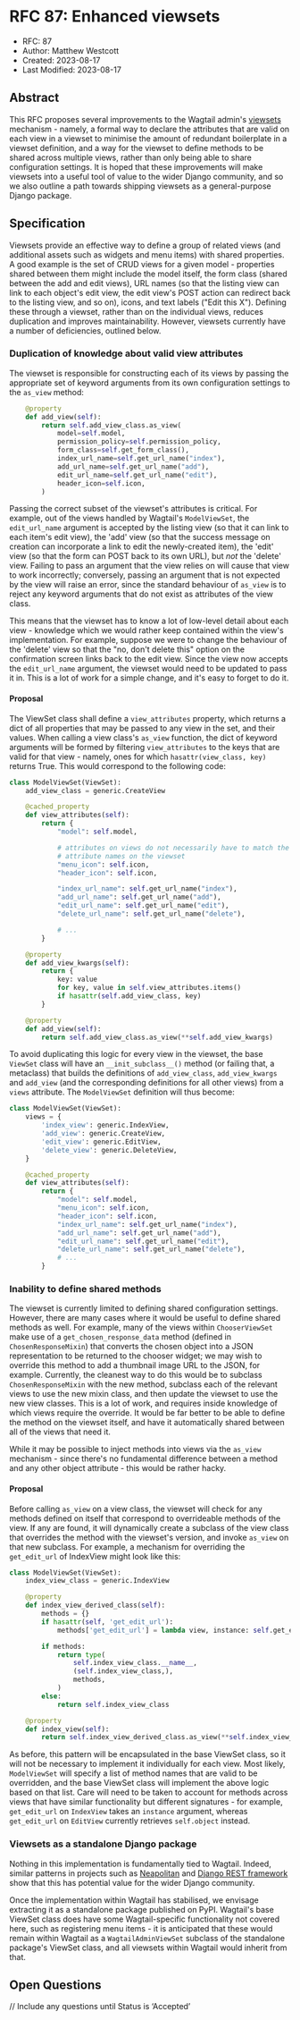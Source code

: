 # RFC 87: Enhanced viewsets

* RFC: 87
* Author: Matthew Westcott
* Created: 2023-08-17
* Last Modified: 2023-08-17

## Abstract

This RFC proposes several improvements to the Wagtail admin's [viewsets](https://docs.wagtail.org/en/stable/reference/viewsets.html) mechanism - namely, a formal way to declare the attributes that are valid on each view in a viewset to minimise the amount of redundant boilerplate in a viewset definition, and a way for the viewset to define methods to be shared across multiple views, rather than only being able to share configuration settings. It is hoped that these improvements will make viewsets into a useful tool of value to the wider Django community, and so we also outline a path towards shipping viewsets as a general-purpose Django package.

## Specification

Viewsets provide an effective way to define a group of related views (and additional assets such as widgets and menu items) with shared properties. A good example is the set of CRUD views for a given model - properties shared between them might include the model itself, the form class (shared between the add and edit views), URL names (so that the listing view can link to each object's edit view, the edit view's POST action can redirect back to the listing view, and so on), icons, and text labels ("Edit this X"). Defining these through a viewset, rather than on the individual views, reduces duplication and improves maintainability. However, viewsets currently have a number of deficiencies, outlined below.

### Duplication of knowledge about valid view attributes

The viewset is responsible for constructing each of its views by passing the appropriate set of keyword arguments from its own configuration settings to the `as_view` method:

```python
    @property
    def add_view(self):
        return self.add_view_class.as_view(
            model=self.model,
            permission_policy=self.permission_policy,
            form_class=self.get_form_class(),
            index_url_name=self.get_url_name("index"),
            add_url_name=self.get_url_name("add"),
            edit_url_name=self.get_url_name("edit"),
            header_icon=self.icon,
        )
```

Passing the correct subset of the viewset's attributes is critical. For example, out of the views handled by Wagtail's `ModelViewSet`, the `edit_url_name` argument is accepted by the listing view (so that it can link to each item's edit view), the 'add' view (so that the success message on creation can incorporate a link to edit the newly-created item), the 'edit' view (so that the form can POST back to its own URL), but _not_ the 'delete' view. Failing to pass an argument that the view relies on will cause that view to work incorrectly; conversely, passing an argument that is not expected by the view will raise an error, since the standard behaviour of `as_view` is to reject any keyword arguments that do not exist as attributes of the view class.

This means that the viewset has to know a lot of low-level detail about each view - knowledge which we would rather keep contained within the view's implementation. For example, suppose we were to change the behaviour of the 'delete' view so that the "no, don't delete this" option on the confirmation screen links back to the edit view. Since the view now accepts the `edit_url_name` argument, the viewset would need to be updated to pass it in. This is a lot of work for a simple change, and it's easy to forget to do it.

#### Proposal

The ViewSet class shall define a `view_attributes` property, which returns a dict of all properties that may be passed to any view in the set, and their values. When calling a view class's `as_view` function, the dict of keyword arguments will be formed by filtering `view_attributes` to the keys that are valid for that view - namely, ones for which `hasattr(view_class, key)` returns True. This would correspond to the following code:

```python
class ModelViewSet(ViewSet):
    add_view_class = generic.CreateView

    @cached_property
    def view_attributes(self):
        return {
            "model": self.model,

            # attributes on views do not necessarily have to match the
            # attribute names on the viewset
            "menu_icon": self.icon,
            "header_icon": self.icon,

            "index_url_name": self.get_url_name("index"),
            "add_url_name": self.get_url_name("add"),
            "edit_url_name": self.get_url_name("edit"),
            "delete_url_name": self.get_url_name("delete"),

            # ...
        }

    @property
    def add_view_kwargs(self):
        return {
            key: value
            for key, value in self.view_attributes.items()
            if hasattr(self.add_view_class, key)
        }

    @property
    def add_view(self):
        return self.add_view_class.as_view(**self.add_view_kwargs)
```

To avoid duplicating this logic for every view in the viewset, the base `ViewSet` class will have an `__init_subclass__()` method (or failing that, a metaclass) that builds the definitions of `add_view_class`, `add_view_kwargs` and `add_view` (and the corresponding definitions for all other views) from a `views` attribute. The `ModelViewSet` definition will thus become:

```python
class ModelViewSet(ViewSet):
    views = {
        'index_view': generic.IndexView,
        'add_view': generic.CreateView,
        'edit_view': generic.EditView,
        'delete_view': generic.DeleteView,
    }

    @cached_property
    def view_attributes(self):
        return {
            "model": self.model,
            "menu_icon": self.icon,
            "header_icon": self.icon,
            "index_url_name": self.get_url_name("index"),
            "add_url_name": self.get_url_name("add"),
            "edit_url_name": self.get_url_name("edit"),
            "delete_url_name": self.get_url_name("delete"),
            # ...
        }
```

### Inability to define shared methods

The viewset is currently limited to defining shared configuration settings. However, there are many cases where it would be useful to define shared methods as well. For example, many of the views within `ChooserViewSet` make use of a `get_chosen_response_data` method (defined in `ChosenResponseMixin`) that converts the chosen object into a JSON representation to be returned to the chooser widget; we may wish to override this method to add a thumbnail image URL to the JSON, for example. Currently, the cleanest way to do this would be to subclass `ChosenResponseMixin` with the new method, subclass each of the relevant views to use the new mixin class, and then update the viewset to use the new view classes. This is a lot of work, and requires inside knowledge of which views require the override. It would be far better to be able to define the method on the viewset itself, and have it automatically shared between all of the views that need it.

While it may be possible to inject methods into views via the `as_view` mechanism - since there's no fundamental difference between a method and any other object attribute - this would be rather hacky.

#### Proposal

Before calling `as_view` on a view class, the viewset will check for any methods defined on itself that correspond to overrideable methods of the view. If any are found, it will dynamically create a subclass of the view class that overrides the method with the viewset's version, and invoke `as_view` on that new subclass. For example, a mechanism for overriding the `get_edit_url` of IndexView might look like this:

```python
class ModelViewSet(ViewSet):
    index_view_class = generic.IndexView

    @property
    def index_view_derived_class(self):
        methods = {}
        if hasattr(self, 'get_edit_url'):
            methods['get_edit_url'] = lambda view, instance: self.get_edit_url(instance)

        if methods:
            return type(
                self.index_view_class.__name__,
                (self.index_view_class,),
                methods,
            )
        else:
            return self.index_view_class

    @property
    def index_view(self):
        return self.index_view_derived_class.as_view(**self.index_view_kwargs)
```

As before, this pattern will be encapsulated in the base ViewSet class, so it will not be necessary to implement it individually for each view. Most likely, `ModelViewSet` will specify a list of method names that are valid to be overridden, and the base ViewSet class will implement the above logic based on that list. Care will need to be taken to account for methods across views that have similar functionality but different signatures - for example, `get_edit_url` on `IndexView` takes an `instance` argument, whereas `get_edit_url` on `EditView` currently retrieves `self.object` instead.

### Viewsets as a standalone Django package

Nothing in this implementation is fundamentally tied to Wagtail. Indeed, similar patterns in projects such as [Neapolitan](https://noumenal.es/neapolitan/) and [Django REST framework](https://www.django-rest-framework.org/api-guide/viewsets/) show that this has potential value for the wider Django community.

Once the implementation within Wagtail has stabilised, we envisage extracting it as a standalone package published on PyPI. Wagtail's base ViewSet class does have some Wagtail-specific functionality not covered here, such as registering menu items - it is anticipated that these would remain within Wagtail as a `WagtailAdminViewSet` subclass of the standalone package's ViewSet class, and all viewsets within Wagtail would inherit from that.

## Open Questions

// Include any questions until Status is ‘Accepted’
